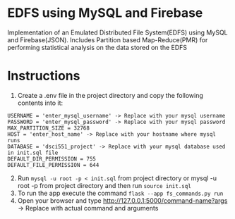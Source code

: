 # EDFS using MySQL and Firebase
Implementation of an Emulated Distributed File System(EDFS) using MySQL and Firebase(JSON). Includes Partition based Map-Reduce(PMR) for performing statistical analysis on the data stored on the EDFS

# Instructions
1. Create a .env file in the project directory and copy the following contents into it:
```
USERNAME = 'enter_mysql_username' -> Replace with your mysql username
PASSWORD = 'enter_mysql_password' -> Replace with your mysql password
MAX_PARTITION_SIZE = 32768
HOST = 'enter_host_name' -> Replace with your hostname where mysql runs
DATABASE = 'dsci551_project' -> Replace with your mysql database used in init.sql file
DEFAULT_DIR_PERMISSION = 755
DEFAULT_FILE_PERMISSION = 644
```
2. Run ```mysql -u root -p < init.sql``` from project directory or mysql -u root -p from project directory and then run ```source init.sql```
3. To run the app execute the command ```flask --app fs_commands.py run```
4. Open your browser and type http://127.0.0.1:5000/command-name?args -> Replace with actual command and arguments
